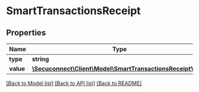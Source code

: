 # SmartTransactionsReceipt

## Properties
Name | Type | Description | Notes
------------ | ------------- | ------------- | -------------
**type** | **string** | Type | [optional] 
**value** | [**\Secuconnect\Client\Model\SmartTransactionsReceiptValue**](SmartTransactionsReceiptValue.md) | Value | [optional] 

[[Back to Model list]](../README.md#documentation-for-models) [[Back to API list]](../README.md#documentation-for-api-endpoints) [[Back to README]](../README.md)


